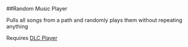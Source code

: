 ##Random Music Player

Pulls all songs from a path and randomly plays them without repeating anything

Requires [DLC Player](http://dlcplayer.jimdo.com/)